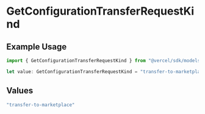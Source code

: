 # GetConfigurationTransferRequestKind

## Example Usage

```typescript
import { GetConfigurationTransferRequestKind } from "@vercel/sdk/models/getconfigurationop.js";

let value: GetConfigurationTransferRequestKind = "transfer-to-marketplace";
```

## Values

```typescript
"transfer-to-marketplace"
```